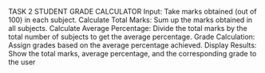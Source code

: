 TASK 2
STUDENT GRADE CALCULATOR 
Input: Take marks obtained (out of 100) in each subject. 
Calculate Total Marks: Sum up the marks obtained in all subjects. 
Calculate Average Percentage: Divide the total marks by the total number of subjects to get the 
average percentage. 
Grade Calculation: Assign grades based on the average percentage achieved. 
Display Results: Show the total marks, average percentage, and the corresponding grade to the user
